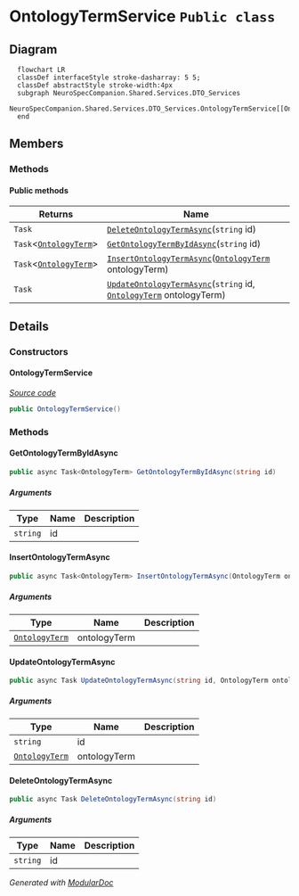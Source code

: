 # OntologyTermService `Public class`

## Diagram
```mermaid
  flowchart LR
  classDef interfaceStyle stroke-dasharray: 5 5;
  classDef abstractStyle stroke-width:4px
  subgraph NeuroSpecCompanion.Shared.Services.DTO_Services
  NeuroSpecCompanion.Shared.Services.DTO_Services.OntologyTermService[[OntologyTermService]]
  end
```

## Members
### Methods
#### Public  methods
| Returns | Name |
| --- | --- |
| `Task` | [`DeleteOntologyTermAsync`](#deleteontologytermasync)(`string` id) |
| `Task`&lt;[`OntologyTerm`](../../../../neurospec/shared/models/dto/OntologyTerm.md)&gt; | [`GetOntologyTermByIdAsync`](#getontologytermbyidasync)(`string` id) |
| `Task`&lt;[`OntologyTerm`](../../../../neurospec/shared/models/dto/OntologyTerm.md)&gt; | [`InsertOntologyTermAsync`](#insertontologytermasync)([`OntologyTerm`](../../../../neurospec/shared/models/dto/OntologyTerm.md) ontologyTerm) |
| `Task` | [`UpdateOntologyTermAsync`](#updateontologytermasync)(`string` id, [`OntologyTerm`](../../../../neurospec/shared/models/dto/OntologyTerm.md) ontologyTerm) |

## Details
### Constructors
#### OntologyTermService
[*Source code*](https://github.com///blob//NeuroSpec.Shared/Services/DTO_Services/OntologyTermService.cs#L16)
```csharp
public OntologyTermService()
```

### Methods
#### GetOntologyTermByIdAsync
```csharp
public async Task<OntologyTerm> GetOntologyTermByIdAsync(string id)
```
##### Arguments
| Type | Name | Description |
| --- | --- | --- |
| `string` | id |   |

#### InsertOntologyTermAsync
```csharp
public async Task<OntologyTerm> InsertOntologyTermAsync(OntologyTerm ontologyTerm)
```
##### Arguments
| Type | Name | Description |
| --- | --- | --- |
| [`OntologyTerm`](../../../../neurospec/shared/models/dto/OntologyTerm.md) | ontologyTerm |   |

#### UpdateOntologyTermAsync
```csharp
public async Task UpdateOntologyTermAsync(string id, OntologyTerm ontologyTerm)
```
##### Arguments
| Type | Name | Description |
| --- | --- | --- |
| `string` | id |   |
| [`OntologyTerm`](../../../../neurospec/shared/models/dto/OntologyTerm.md) | ontologyTerm |   |

#### DeleteOntologyTermAsync
```csharp
public async Task DeleteOntologyTermAsync(string id)
```
##### Arguments
| Type | Name | Description |
| --- | --- | --- |
| `string` | id |   |

*Generated with* [*ModularDoc*](https://github.com/hailstorm75/ModularDoc)
